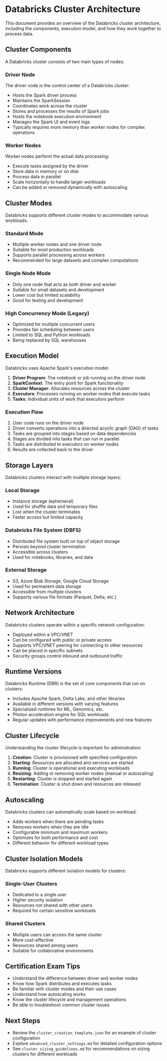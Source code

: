 # Databricks Cluster Architecture

This document provides an overview of the Databricks cluster architecture, including the components, execution model, and how they work together to process data.

## Cluster Components

A Databricks cluster consists of two main types of nodes:

### Driver Node

The driver node is the control center of a Databricks cluster:

- Hosts the Spark driver process
- Maintains the SparkSession
- Coordinates work across the cluster
- Stores and processes the results of Spark jobs
- Hosts the notebook execution environment
- Manages the Spark UI and event logs
- Typically requires more memory than worker nodes for complex operations

### Worker Nodes

Worker nodes perform the actual data processing:

- Execute tasks assigned by the driver
- Store data in memory or on disk
- Process data in parallel
- Scale horizontally to handle larger workloads
- Can be added or removed dynamically with autoscaling

## Cluster Modes

Databricks supports different cluster modes to accommodate various workloads:

### Standard Mode

- Multiple worker nodes and one driver node
- Suitable for most production workloads
- Supports parallel processing across workers
- Recommended for large datasets and complex computations

### Single Node Mode

- Only one node that acts as both driver and worker
- Suitable for small datasets and development
- Lower cost but limited scalability
- Good for testing and development

### High Concurrency Mode (Legacy)

- Optimized for multiple concurrent users
- Provides fair scheduling between users
- Limited to SQL and Python workloads
- Being replaced by SQL warehouses

## Execution Model

Databricks uses Apache Spark's execution model:

1. **Driver Program**: The notebook or job running on the driver node
2. **SparkContext**: The entry point for Spark functionality
3. **Cluster Manager**: Allocates resources across the cluster
4. **Executors**: Processes running on worker nodes that execute tasks
5. **Tasks**: Individual units of work that executors perform

### Execution Flow

1. User code runs on the driver node
2. Driver converts operations into a directed acyclic graph (DAG) of tasks
3. Tasks are grouped into stages based on data dependencies
4. Stages are divided into tasks that can run in parallel
5. Tasks are distributed to executors on worker nodes
6. Results are collected back to the driver

## Storage Layers

Databricks clusters interact with multiple storage layers:

### Local Storage

- Instance storage (ephemeral)
- Used for shuffle data and temporary files
- Lost when the cluster terminates
- Faster access but limited capacity

### Databricks File System (DBFS)

- Distributed file system built on top of object storage
- Persists beyond cluster termination
- Accessible across clusters
- Used for notebooks, libraries, and data

### External Storage

- S3, Azure Blob Storage, Google Cloud Storage
- Used for permanent data storage
- Accessible from multiple clusters
- Supports various file formats (Parquet, Delta, etc.)

## Network Architecture

Databricks clusters operate within a specific network configuration:

- Deployed within a VPC/VNET
- Can be configured with public or private access
- Supports VPC/VNET peering for connecting to other resources
- Can be placed in specific subnets
- Security groups control inbound and outbound traffic

## Runtime Versions

Databricks Runtime (DBR) is the set of core components that run on clusters:

- Includes Apache Spark, Delta Lake, and other libraries
- Available in different versions with varying features
- Specialized runtimes for ML, Genomics, etc.
- Photon acceleration engine for SQL workloads
- Regular updates with performance improvements and new features

## Cluster Lifecycle

Understanding the cluster lifecycle is important for administration:

1. **Creation**: Cluster is provisioned with specified configuration
2. **Starting**: Resources are allocated and services are started
3. **Running**: Cluster is operational and executing workloads
4. **Resizing**: Adding or removing worker nodes (manual or autoscaling)
5. **Restarting**: Cluster is stopped and started again
6. **Termination**: Cluster is shut down and resources are released

## Autoscaling

Databricks clusters can automatically scale based on workload:

- Adds workers when there are pending tasks
- Removes workers when they are idle
- Configurable minimum and maximum workers
- Optimizes for both performance and cost
- Different behavior for different workload types

## Cluster Isolation Models

Databricks supports different isolation models for clusters:

### Single-User Clusters

- Dedicated to a single user
- Higher security isolation
- Resources not shared with other users
- Required for certain sensitive workloads

### Shared Clusters

- Multiple users can access the same cluster
- More cost-effective
- Resources shared among users
- Suitable for collaborative environments

## Certification Exam Tips

- Understand the difference between driver and worker nodes
- Know how Spark distributes and executes tasks
- Be familiar with cluster modes and their use cases
- Understand how autoscaling works
- Know the cluster lifecycle and management operations
- Be able to troubleshoot common cluster issues

## Next Steps

- Review the `cluster_creation_template.json` for an example of cluster configuration
- Explore `advanced_cluster_settings.md` for detailed configuration options
- See `cluster_sizing_guidelines.md` for recommendations on sizing clusters for different workloads
